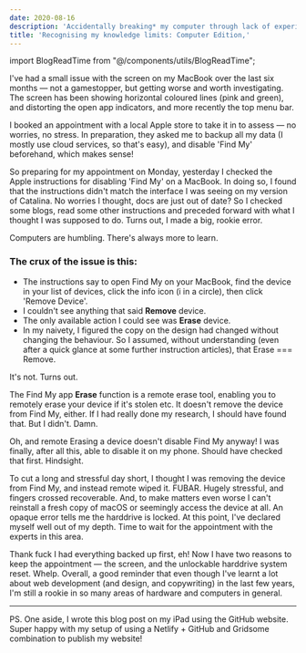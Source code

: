 ```yaml
---
date: 2020-08-16
description: 'Accidentally breaking* my computer through lack of experience and research, but being prepared beforehand. *Temporarily, hopefully!!'
title: 'Recognising my knowledge limits: Computer Edition,'
---
```


import BlogReadTime from "@/components/utils/BlogReadTime";

<BlogReadTime readTime="1:30"/>

I've had a small issue with the screen on my MacBook over the last six months — not a gamestopper, but getting worse and worth investigating. The screen has been showing horizontal coloured lines (pink and green), and distorting the open app indicators, and more recently the top menu bar. 

I booked an appointment with a local Apple store to take it in to assess — no worries, no stress. In preparation, they asked me to backup all my data (I mostly use cloud services, so that's easy), and disable 'Find My' beforehand, which makes sense!

So preparing for my appointment on Monday, yesterday I checked the Apple instructions for disabling 'Find My' on a MacBook. In doing so, I found that the instructions didn't match the interface I was seeing on my version of Catalina. No worries I thought, docs are just out of date? So I checked some blogs, read some other instructions and preceded forward with what I thought I was supposed to do. Turns out, I made a big, rookie error.

Computers are humbling. There's always more to learn.

### The crux of the issue is this: 
- The instructions say to open Find My on your MacBook, find the device in your list of devices, click the info icon (i in a circle), then click 'Remove Device'.
- I couldn't see anything that said **Remove** device.
- The only available action I could see was **Erase** device. 
- In my naivety, I figured the copy on the design had changed without changing the behaviour. So I assumed, without understanding (even after a quick glance at some further instruction articles), that Erase === Remove.

It's not. Turns out.

The Find My app **Erase** function is a remote erase tool, enabling you to remotely erase your device if it's stolen etc. It doesn't remove the device from Find My, either. If I had really done my research, I should have found that. But I didn't. Damn.

Oh, and remote Erasing a device doesn't disable Find My anyway! I was finally, after all this, able to disable it on my phone. Should have checked that first. Hindsight.

To cut a long and stressful day short, I thought I was removing the device from Find My, and instead remote wiped it. FUBAR. Hugely stressful, and fingers crossed recoverable. And, to make matters even worse I can't reinstall a fresh copy of macOS or seemingly access the device at all. An opaque error tells me the harddrive is locked. At this point, I've declared myself well out of my depth. Time to wait for the appointment with the experts in this area. 

Thank fuck I had everything backed up first, eh! Now I have two reasons to keep the appointment — the screen, and the unlockable harddrive system reset. Whelp. Overall, a good reminder that even though I've learnt a lot about web development (and design, and copywriting) in the last few years, I'm still a rookie in so many areas of hardware and computers in general. 

<hr/>

PS. One aside, I wrote this blog post on my iPad using the GitHub website. Super happy with my setup of using a Netlify + GitHub and Gridsome combination to publish my website!

